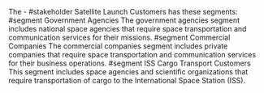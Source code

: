   The - #stakeholder Satellite Launch Customers has these segments:
   #segment Government Agencies
The government agencies segment includes national space agencies that require space transportation and communication services for their missions.
   #segment Commercial Companies
The commercial companies segment includes private companies that require space transportation and communication services for their business operations.
   #segment ISS Cargo Transport Customers
 This segment includes space agencies and scientific organizations that require transportation of cargo to the International Space Station (ISS).

